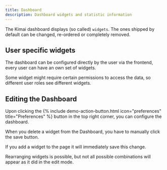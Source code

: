 ```yaml
---
title: Dashboard
description: Dashboard widgets and statistic information
---
```


The Kimai dashboard displays (so called) `widgets`.
The ones shipped by default can be changed, re-ordered or completely removed.

## User specific widgets

The dashboard can be configured directly by the user via the frontend, every user can have an own set of widgets.

Some widget might require certain permissions to access the data, so different user roles see different widgets.

## Editing the Dashboard 

Upon clicking the {% include demo-action-button.html icon="preferences" title="Preferences" %} button in the top right corner, you can configure the dashboard.

When you delete a widget from the Dashboard, you have to manually click the save button.

If you add a widget to the page it will immediately save this change.

Rearranging widgets is possible, but not all possible combinations will appear as it did in the edit mode. 
